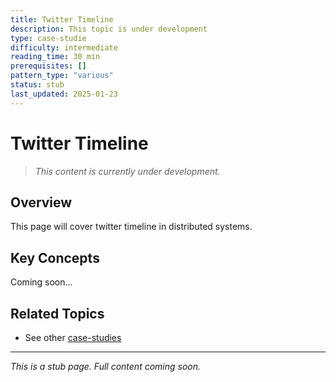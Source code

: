 ```yaml
---
title: Twitter Timeline
description: This topic is under development
type: case-studie
difficulty: intermediate
reading_time: 30 min
prerequisites: []
pattern_type: "various"
status: stub
last_updated: 2025-01-23
---
```



# Twitter Timeline

> *This content is currently under development.*

## Overview

This page will cover twitter timeline in distributed systems.

## Key Concepts

Coming soon...

## Related Topics

- See other [case-studies](index.md)

---

*This is a stub page. Full content coming soon.*

